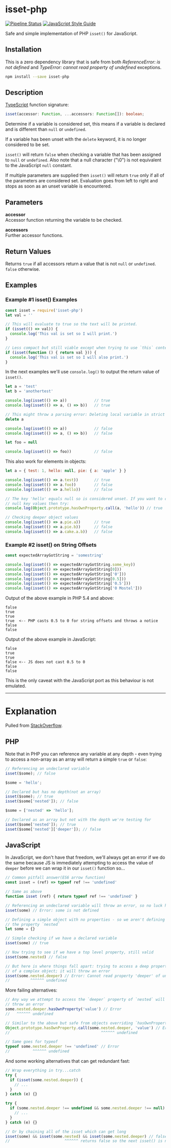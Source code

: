 # isset-php

[![Pipeline Status](https://gitlab.com/enom/isset-php/badges/master/pipeline.svg)](https://gitlab.com/enom/isset-php/pipelines/latest)
[![JavaScript Style Guide](https://img.shields.io/badge/code_style-standard-brightgreen.svg)](https://standardjs.com)

Safe and simple implementation of PHP `isset()` for JavaScript.

## Installation

This is a zero dependency library that is safe from both *ReferenceError: is not defined* and *TypeError: cannot read property of undefined* exceptions.

```sh
npm install --save isset-php
```

## Description

[TypeScript](https://www.typescriptlang.org/) function signature:

```ts
isset(accessor: Function, ...accessors: Function[]): boolean;
```

Determine if a variable is considered set, this means if a variable is declared and is different than `null` or `undefined`.

If a variable has been unset with the `delete` keyword, it is no longer considered to be set.

`isset()` will return `false` when checking a variable that has been assigned to `null` or `undefined`. Also note that a null character ("\0") is not equivalent to the JavaScript `null` constant.

If multiple parameters are supplied then `isset()` will return `true` only if all of the parameters are considered set. Evaluation goes from left to right and stops as soon as an unset variable is encountered.

## Parameters

**accessor**  
Accessor function returning the variable to be checked.

**accessors**  
Further accessor functions.

## Return Values

Returns `true` if all accessors return a value that is not `null` or `undefined`. `false` otherwise.

## Examples

### Example #1 isset() Examples

```js
const isset = require('isset-php')
let val = ''

// This will evaluate to true so the text will be printed.
if (isset(() => val)) {
  console.log('This val is set so I will print.')
}

// Less compact but still viable except when trying to use `this` context
if (isset(function () { return val })) {
  console.log('This val is set so I will also print.')
}
```

In the next examples we'll use `console.log()` to output the return value of `isset()`.

```js
let a = 'test'
let b = 'anothertest'

console.log(isset(() => a))            // true
console.log(isset(() => a, () => b))   // true

// This might throw a parsing error: Deleting local variable in strict mode
delete a

console.log(isset(() => a))            // false
console.log(isset(() => a, () => b))   // false

let foo = null

console.log(isset(() => foo))          // false
```

This also work for elements in objects:

```js
let a = { test: 1, hello: null, pie: { a: 'apple' } }

console.log(isset(() => a.test))       // true
console.log(isset(() => a.foo))        // false
console.log(isset(() => a.hello))      // false

// The key 'hello' equals null so is considered unset. If you want to check for
// null key values then try:
console.log(Object.prototype.hasOwnProperty.call(a, 'hello')) // true

// Checking deeper object values
console.log(isset(() => a.pie.a))      // true
console.log(isset(() => a.pie.b))      // false
console.log(isset(() => a.cake.a.b))   // false
```

### Example #2 isset() on String Offsets

```js
const expectedArrayGotString = 'somestring'

console.log(isset(() => expectedArrayGotString.some_key))
console.log(isset(() => expectedArrayGotString[0]))
console.log(isset(() => expectedArrayGotString['0']))
console.log(isset(() => expectedArrayGotString[0.5]))
console.log(isset(() => expectedArrayGotString['0.5']))
console.log(isset(() => expectedArrayGotString['0 Mostel']))
```

Output of the above example in PHP 5.4 and above:

```
false
true
true
true  <-- PHP casts 0.5 to 0 for string offsets and throws a notice
false
false
```

Output of the above example in JavaScript:

```
false
true
true
false <-- JS does not cast 0.5 to 0
false
false
```

This is the only caveat with the JavaScript port as this behaviour is not emulated.

---

# Explanation

Pulled from [StackOverflow](https://stackoverflow.com/questions/2281633/javascript-isset-equivalent/46256973#46256973).

## PHP

Note that in PHP you can reference any variable at any depth - even trying to access a non-array as an array will return a simple `true` or `false`:

```js
// Referencing an undeclared variable
isset($some); // false

$some = 'hello';

// Declared but has no depth(not an array)
isset($some); // true
isset($some['nested']); // false

$some = ['nested' => 'hello'];

// Declared as an array but not with the depth we're testing for
isset($some['nested']); // true
isset($some['nested']['deeper']); // false
```

## JavaScript

In JavaScript, we don't have that freedom, we'll always get an error if we do the same  because JS is immediately attempting to access the value of `deeper` before we can wrap it in our `isset()` function so...

```js
// Common pitfall answer(ES6 arrow function)
const isset = (ref) => typeof ref !== 'undefined'

// Same as above
function isset (ref) { return typeof ref !== 'undefined' }

// Referencing an undeclared variable will throw an error, so no luck here
isset(some) // Error: some is not defined

// Defining a simple object with no properties - so we aren't defining
// the property `nested`
let some = {}

// Simple checking if we have a declared variable
isset(some) // true

// Now trying to see if we have a top level property, still valid
isset(some.nested) // false

// But here is where things fall apart: trying to access a deep property
// of a complex object; it will throw an error
isset(some.nested.deeper) // Error: Cannot read property 'deeper' of undefined
//         ^^^^^^ undefined
```

More failing alternatives:

```js
// Any way we attempt to access the `deeper` property of `nested` will
// throw an error
some.nested.deeper.hasOwnProperty('value') // Error
//   ^^^^^^ undefined

// Similar to the above but safe from objects overriding `hasOwnProperty`
Object.prototype.hasOwnProperty.call(some.nested.deeper, 'value') // Error
//                                        ^^^^^^ undefined

// Same goes for typeof
typeof some.nested.deeper !== 'undefined' // Error
//          ^^^^^^ undefined
```

And some working alternatives that can get redundant fast:

```js
// Wrap everything in try...catch
try {
  if (isset(some.nested.deeper)) {
    // ...
  }
} catch (e) {}

try {
  if (some.nested.deeper !== undefined && some.nested.deeper !== null) {
    // ...
  }
} catch (e) {}

// Or by chaining all of the isset which can get long
isset(some) && isset(some.nested) && isset(some.nested.deeper) // false
//                        ^^^^^^ returns false so the next isset() is never run
```
